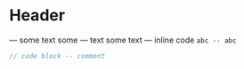 # Header

— some text
some — text
some text —
inline code `abc -- abc`

```js
// code block -- comment
```
